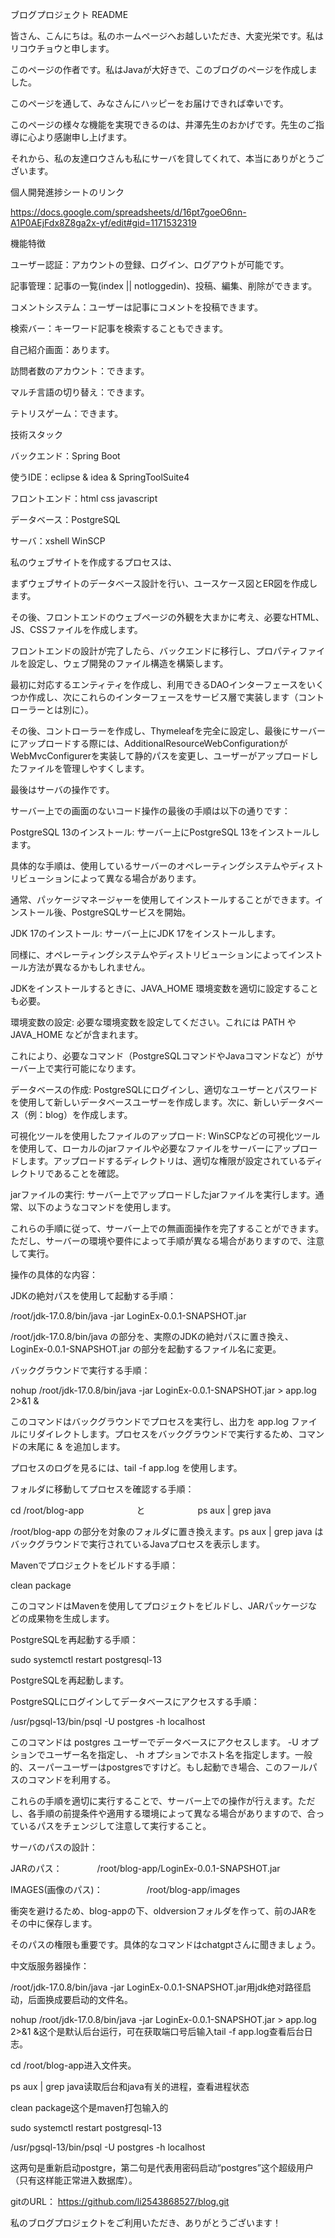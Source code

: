 ブログプロジェクト README

皆さん、こんにちは。私のホームページへお越しいただき、大変光栄です。私はリコウチョウと申します。

このページの作者です。私はJavaが大好きで、このブログのページを作成しました。

このページを通して、みなさんにハッピーをお届けできれば幸いです。

このページの様々な機能を実現できるのは、井澤先生のおかげです。先生のご指導に心より感謝申し上げます。

それから、私の友達ロウさんも私にサーバを貸してくれて、本当にありがとうございます。

個人開発進捗シートのリンク

https://docs.google.com/spreadsheets/d/16pt7goeO6nn-A1P0AEjFdx8Z8ga2x-yf/edit#gid=1171532319


機能特徴

ユーザー認証：アカウントの登録、ログイン、ログアウトが可能です。

記事管理：記事の一覧(index || notloggedin)、投稿、編集、削除ができます。

コメントシステム：ユーザーは記事にコメントを投稿できます。

検索バー：キーワード記事を検索することもできます。

自己紹介画面：あります。

訪問者数のアカウント：できます。

マルチ言語の切り替え：できます。

テトリスゲーム：できます。




技術スタック

バックエンド：Spring Boot 

使うIDE：eclipse & idea & SpringToolSuite4

フロントエンド：html css javascript 

データベース：PostgreSQL

サーバ：xshell  WinSCP











私のウェブサイトを作成するプロセスは、

まずウェブサイトのデータベース設計を行い、ユースケース図とER図を作成します。

その後、フロントエンドのウェブページの外観を大まかに考え、必要なHTML、JS、CSSファイルを作成します。

フロントエンドの設計が完了したら、バックエンドに移行し、プロパティファイルを設定し、ウェブ開発のファイル構造を構築します。

最初に対応するエンティティを作成し、利用できるDAOインターフェースをいくつか作成し、次にこれらのインターフェースをサービス層で実装します（コントローラーとは別に）。

その後、コントローラーを作成し、Thymeleafを完全に設定し、最後にサーバーにアップロードする際には、AdditionalResourceWebConfigurationがWebMvcConfigurerを実装して静的パスを変更し、ユーザーがアップロードしたファイルを管理しやすくします。




最後はサーバの操作です。

サーバー上での画面のないコード操作の最後の手順は以下の通りです：

PostgreSQL 13のインストール: サーバー上にPostgreSQL 13をインストールします。

具体的な手順は、使用しているサーバーのオペレーティングシステムやディストリビューションによって異なる場合があります。

通常、パッケージマネージャーを使用してインストールすることができます。インストール後、PostgreSQLサービスを開始。

JDK 17のインストール: サーバー上にJDK 17をインストールします。

同様に、オペレーティングシステムやディストリビューションによってインストール方法が異なるかもしれません。

JDKをインストールするときに、JAVA_HOME 環境変数を適切に設定することも必要。

環境変数の設定: 必要な環境変数を設定してください。これには PATH や JAVA_HOME などが含まれます。

これにより、必要なコマンド（PostgreSQLコマンドやJavaコマンドなど）がサーバー上で実行可能になります。

データベースの作成: PostgreSQLにログインし、適切なユーザーとパスワードを使用して新しいデータベースユーザーを作成します。次に、新しいデータベース（例：blog）を作成します。

可視化ツールを使用したファイルのアップロード: WinSCPなどの可視化ツールを使用して、ローカルのjarファイルや必要なファイルをサーバーにアップロードします。アップロードするディレクトリは、適切な権限が設定されているディレクトリであることを確認。

jarファイルの実行: サーバー上でアップロードしたjarファイルを実行します。通常、以下のようなコマンドを使用します。

これらの手順に従って、サーバー上での無画面操作を完了することができます。ただし、サーバーの環境や要件によって手順が異なる場合がありますので、注意して実行。









操作の具体的な内容：




JDKの絶対パスを使用して起動する手順：


/root/jdk-17.0.8/bin/java -jar LoginEx-0.0.1-SNAPSHOT.jar


/root/jdk-17.0.8/bin/java の部分を、実際のJDKの絶対パスに置き換え、LoginEx-0.0.1-SNAPSHOT.jar の部分を起動するファイル名に変更。



バックグラウンドで実行する手順：


nohup /root/jdk-17.0.8/bin/java -jar LoginEx-0.0.1-SNAPSHOT.jar > app.log 2>&1 &


このコマンドはバックグラウンドでプロセスを実行し、出力を app.log ファイルにリダイレクトします。プロセスをバックグラウンドで実行するため、コマンドの末尾に & を追加します。


プロセスのログを見るには、tail -f app.log を使用します。



フォルダに移動してプロセスを確認する手順：


cd /root/blog-app　　　　　　と　　　　　　ps aux | grep java



/root/blog-app の部分を対象のフォルダに置き換えます。ps aux | grep java はバックグラウンドで実行されているJavaプロセスを表示します。



Mavenでプロジェクトをビルドする手順：


clean package


このコマンドはMavenを使用してプロジェクトをビルドし、JARパッケージなどの成果物を生成します。




PostgreSQLを再起動する手順：


sudo systemctl restart postgresql-13


PostgreSQLを再起動します。



PostgreSQLにログインしてデータベースにアクセスする手順：


/usr/pgsql-13/bin/psql -U postgres -h localhost


このコマンドは postgres ユーザーでデータベースにアクセスします。 -U オプションでユーザー名を指定し、 -h オプションでホスト名を指定します。一般的、スーパーユーザーはpostgresですけど。もし起動でき場合、このフールパスのコマンドを利用する。



これらの手順を適切に実行することで、サーバー上での操作が行えます。ただし、各手順の前提条件や適用する環境によって異なる場合がありますので、合っているパスをチェンジして注意して実行すること。




サーバのパスの設計：

JARのパス：　　　　/root/blog-app/LoginEx-0.0.1-SNAPSHOT.jar

IMAGES(画像のパス)：　　　　　/root/blog-app/images

衝突を避けるため、blog-appの下、oldversionフォルダを作って、前のJARをその中に保存します。

そのパスの権限も重要です。具体的なコマンドはchatgptさんに聞きましょう。












中文版服务器操作：

/root/jdk-17.0.8/bin/java -jar LoginEx-0.0.1-SNAPSHOT.jar用jdk绝对路径启动，后面换成要启动的文件名。



nohup /root/jdk-17.0.8/bin/java -jar LoginEx-0.0.1-SNAPSHOT.jar > app.log 2>&1 &这个是默认后台运行，可在获取端口号后输入tail -f app.log查看后台日志。



cd /root/blog-app进入文件夹。



ps aux | grep java读取后台和java有关的进程，查看进程状态



clean package这个是maven打包输入的



sudo systemctl restart postgresql-13

/usr/pgsql-13/bin/psql -U postgres -h localhost

这两句是重新启动postgre，第二句是代表用密码启动“postgres”这个超级用户（只有这样能正常进入数据库）。




gitのURL：
   https://github.com/li2543868527/blog.git


私のブログプロジェクトをご利用いただき、ありがとうございます！
